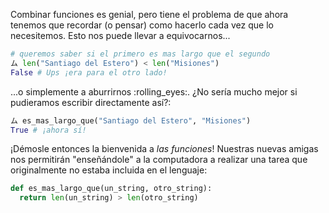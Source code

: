 Combinar funciones es genial, pero tiene el problema de que ahora tenemos que recordar (o pensar) como hacerlo cada vez que lo necesitemos. Esto nos puede llevar a equivocarnos...

```python
# queremos saber si el primero es mas largo que el segundo
ム len("Santiago del Estero") < len("Misiones")
False # Ups ¡era para el otro lado!
```
...o simplemente a aburrirnos :rolling_eyes:. ¿No sería mucho mejor si pudieramos escribir directamente así?:

```python
ム es_mas_largo_que("Santiago del Estero", "Misiones")
True # ¡ahora sí!
```

¡Démosle entonces la bienvenida a _las funciones_! Nuestras nuevas amigas nos permitirán "enseñándole" a la computadora a realizar una tarea que originalmente no estaba incluida en el lenguaje: 

```python
def es_mas_largo_que(un_string, otro_string):
  return len(un_string) > len(otro_string)
```




